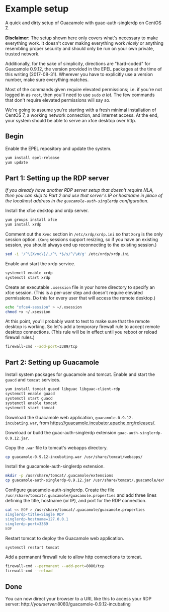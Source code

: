 Example setup
=============

A quick and dirty setup of Guacamole with guac-auth-singlerdp on CentOS 7.


**Disclaimer:** The setup shown here only covers what's necessary to make
everything work. It doesn't cover making everything work *nicely* or
anything resembling proper security and should only be run on your own 
private, trusted network.

Additionally, for the sake of simplicity, directions are "hard-coded" for
Guacamole 0.9.12, the version provided in the EPEL packages at the time of
this writing (2017-08-31). Wherever you have to explicitly use a version 
number, make sure everything matches.

Most of the commands given require elevated permissions; i.e. if you're not
logged in as `root`, then you'll need to use `sudo` *a lot*. The few commands
that don't require elevated permissions will say so.

We're going to assume you're starting with a fresh minimal installation of 
CentOS 7, a working network connection, and internet access. At the end, 
your system should be able to serve an xfce desktop over http.



Begin
-----

Enable the EPEL repository and update the system.
```bash
yum install epel-release
yum update
```



Part 1: Setting up the RDP server
---------------------------------

*If you already have another RDP server setup that doesn't require NLA, then
you can skip to Part 2 and use that server's IP or hostname in place of the
localhost address in the `guacamole-auth-singlerdp` configuration.*

Install the xfce desktop and xrdp server.
```bash
yum groups install xfce
yum install xrdp
```

Comment out the `Xvnc` section in `/etc/xrdp/xrdp.ini` so that `Xorg` 
is the only session option. (`Xorg` sessions support resizing, so if you
have an existing session, you should always end up reconnecting to the
existing session.)
```bash
sed -i '/^\[Xvnc\]/,/^\ *$/s/^/\#/g' /etc/xrdp/xrdp.ini
```

Enable and start the xrdp service.
```bash
systemctl enable xrdp
systemctl start xrdp
```

Create an executable `.xsession` file in your home directory to specify an
xfce session. (This is a per-user step and doesn't require elevated 
permissions. Do this for every user that will access the remote desktop.)
```bash
echo "xfce4-session" > ~/.xsession
chmod +x ~/.xsession
```

At this point, you'll probably want to test to make sure that the remote 
desktop is working. So let's add a temporary firewall rule to accept remote 
desktop connections. (This rule will be in effect until you reboot or reload
firewall rules.)
```bash
firewall-cmd --add-port=3389/tcp
```



Part 2: Setting up Guacamole
----------------------------

Install system packages for guacamole and tomcat. Enable and start the 
`guacd` and `tomcat` services.
```bash
yum install tomcat guacd libguac libguac-client-rdp
systemctl enable guacd
systemctl start guacd
systemctl enable tomcat
systemctl start tomcat
```

Download the Guacamole web application, `guacamole-0.9.12-incubating.war`, 
from https://guacamole.incubator.apache.org/releases/.

Download or build the guac-auth-singlerdp extension 
`guac-auth-singlerdp-0.9.12.jar`. 

Copy the `.war` file to tomcat's webapps directory.
```bash
cp guacamole-0.9.12-incubating.war /usr/share/tomcat/webapps/
```

Install the guacamole-auth-singlerdp extension.
```bash
mkdir -p /usr/share/tomcat/.guacamole/extensions
cp guacamole-auth-singlerdp-0.9.12.jar /usr/share/tomcat/.guacamole/extensions
```

Configure guacamole-auth-singlerdp. Create the file 
`/usr/share/tomcat/.guacamole/guacamole.properties` and add three lines
defining the title, hostname (or IP), and port for the RDP connection.
```bash
cat << EOF > /usr/share/tomcat/.guacamole/guacamole.properties
singlerdp-title=Single RDP
singlerdp-hostname=127.0.0.1
singlerdp-port=3389
EOF
```

Restart tomcat to deploy the Guacamole web application.
```bash
systemctl restart tomcat
```

Add a permanent firewall rule to allow http connections to tomcat.
```bash
firewall-cmd --permanent --add-port=8080/tcp
firewall-cmd --reload
```



Done
----
You can now direct your browser to a URL like this to access your RDP server:
http://*yourserver*:8080/guacamole-0.9.12-incubating



